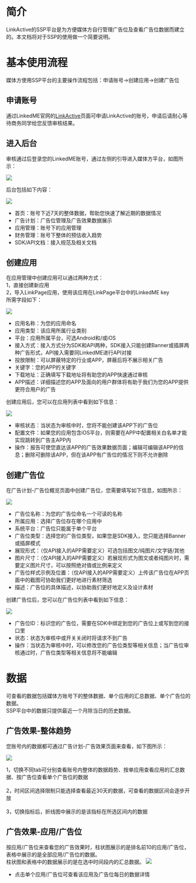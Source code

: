 # 简介
LinkActive的SSP平台是为方便媒体方自行管理广告位及查看广告位数据而建立的。本文档将对于SSP的使用做一个简要说明。

# 基本使用流程
媒体方使用SSP平台的主要操作流程包括：申请账号->创建应用->创建广告位

## 申请账号
通过LinkedME官网的[LinkActive](https://www.linkedme.cc/linkactive.html)页面可申请LinkActive的账号，申请后请耐心等待商务同学给您反馈审核结果。

## 进入后台
审核通过后登录您的LinkedME账号，通过左侧的引导进入媒体方平台，如图所示：

![](/assets/dashboard.png)

后台包括如下内容：<br>

![](/assets/ssp.png)

* 首页：账号下近7天的整体数据，帮助您快速了解近期的数据情况
* 广告计划：广告位管理及广告效果数据展示
* 应用管理：账号下的应用管理
* 财务管理：账号下整体的预估收入趋势
* SDK/API文档：接入规范及相关文档

## 创建应用
在应用管理中创建应用可以通过两种方式：  
1，直接创建新应用    
2，导入LinkPage应用，使用该应用在LinkPage平台中的LinkedME key  
所需字段如下：

![](/assets/addapp.png)

* 应用名称：为您的应用命名
* 应用类型：该应用所属行业类别
* 平台：应用所属平台，可选Android和/或iOS
* 接入方式：接入方式分为SDK和API两种，SDK接入只能创建Banner或插屏两种广告形式，API接入需要同LinkedME进行API对接
* 投放限制：可以屏蔽特定的行业或APP，屏蔽后将不展示相关广告
* 关键字：您的APP的关键字
* 下载地址：正确填写下载地址将有助您的APP快速通过审核
* APP描述：详细描述您的APP及面向的用户群体将有助于我们为您的APP提供更符合用户的广告


创建应用后，您可以在应用列表中看到如下信息：

![](/assets/applist.png)

* 审核状态：当状态为审核中时，您将不能创建该APP下的广告位
* 配置文件：如果您的应用包含iOS平台，则需要在APP中配置相关白名单才能实现跳转到广告主APP内
* 操作：报告可使您直达该APP的广告效果数据页面；编辑可编辑该APP的信息；删除可删除该APP，但在该APP有广告位的情况下则不允许删除

## 创建广告位
在广告计划-广告位概览页面中创建广告位，您需要填写如下信息，如图所示：

![](/assets/adposition.png)

* 广告位名称：为您的广告位命名一个可读的名称
* 所属应用：选择广告位存在哪个应用中
* 系统平台：广告位只能属于单个平台
* 广告位类型：选择您的广告位类型，如果您是SDK接入，您只能选择Banner或插屏模式
* 展现形式：（仅API接入的APP需要定义）可选包括图文/纯图片/文字链/其他
* 图片尺寸：（仅API接入的APP需要定义）若展现形式为图文或者纯图片时，需要定义图片尺寸，可以按照绝对值或比例来定义
* 广告位样式示例及位置：（仅API接入的APP需要定义）上传该广告位在APP页面中的截图可协助我们更好地进行素材筛选
* 描述：广告位的具体描述，以协助我们更好地定义及设计素材


创建广告位后，您可以在广告位列表中看到如下信息：

![](/assets/adpositionlist.png)

* 广告位ID：标识您的广告位，需要在SDK中绑定到您的广告位上或写到您的接口里
* 状态：状态为审核中或开关关闭时将请求不到广告
* 操作：当状态为审核中时，可以修改您的广告位类型等相关信息；当广告位审核通过时，广告位类型等相关信息将不能编辑

# 数据
可查看的数据包括媒体方账号下的整体数据、单个应用的汇总数据、单个广告位的数据。  
SSP平台中的数据只提供最近一个月除当日的历史数据。

## 广告效果-整体趋势
您账号内的数据都可通过广告计划-广告效果页面来查看，如下图所示：

![](/assets/data.png)

1，切换不同tab可分别查看账号内整体的数据趋势、按单应用查看应用的汇总数据、按广告位查看单个广告位的数据<br>  
2，时间区间选择限制只能选择查看最近30天的数据，可查看的数据区间会逐步开放<br>  
3，切换指标后，折线图中展示的是该指标在所选区间内的数据

## 广告效果-应用/广告位
按应用/广告位来查看您的广告效果时，柱状图展示的是排名前10的应用/广告位，表格中展示的是全部应用/广告位的数据。  
柱状图和表格中的数据展示的是在选中时间段内的汇总数据。
![](/assets/appdata.png)
* 点击单个应用/广告位可查看该应用及广告位每日的数据详情